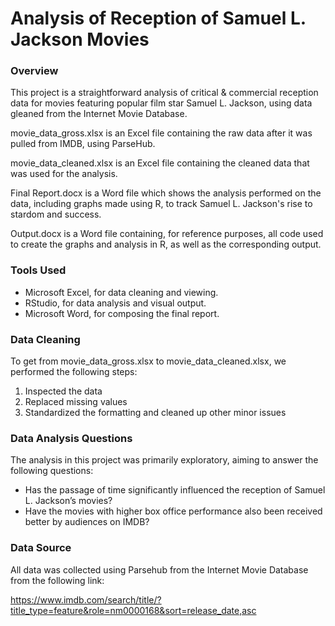 # Analysis of Reception of Samuel L. Jackson Movies

### Overview

This project is a straightforward analysis of critical & commercial reception data for movies featuring popular film star Samuel L. Jackson, using data gleaned from the Internet Movie Database.

movie_data_gross.xlsx is an Excel file containing the raw data after it was pulled from IMDB, using ParseHub.

movie_data_cleaned.xlsx is an Excel file containing the cleaned data that was used for the analysis.

Final Report.docx is a Word file which shows the analysis performed on the data, including graphs made using R, to track Samuel L. Jackson's rise to stardom and success.

Output.docx is a Word file containing, for reference purposes, all code used to create the graphs and analysis in R, as well as the corresponding output.

### Tools Used

- Microsoft Excel, for data cleaning and viewing.
- RStudio, for data analysis and visual output.
- Microsoft Word, for composing the final report.

### Data Cleaning

To get from movie_data_gross.xlsx to movie_data_cleaned.xlsx, we performed the following steps:
1. Inspected the data
2. Replaced missing values
3. Standardized the formatting and cleaned up other minor issues

### Data Analysis Questions

The analysis in this project was primarily exploratory, aiming to answer the following questions:
- Has the passage of time significantly influenced the reception of Samuel L. Jackson’s movies?
- Have the movies with higher box office performance also been received better by audiences on IMDB?

### Data Source

All data was collected using Parsehub from the Internet Movie Database from the following link:

https://www.imdb.com/search/title/?title_type=feature&role=nm0000168&sort=release_date,asc

